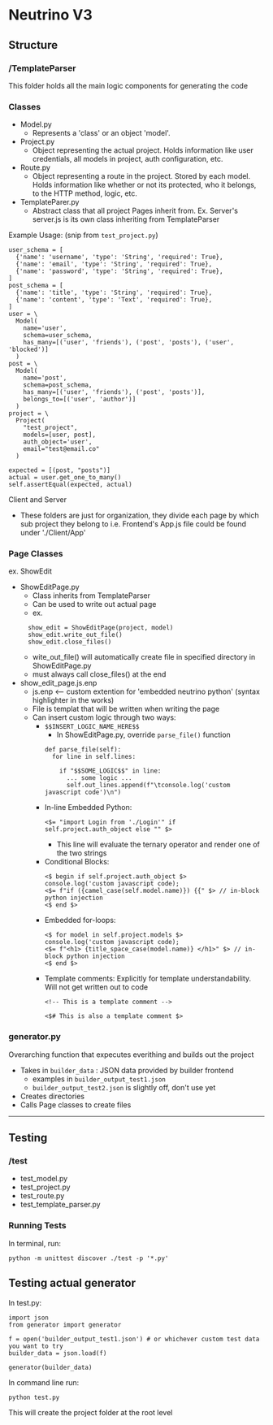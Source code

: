 # Neutrino V3

## Structure

### /TemplateParser
This folder holds all the main logic components for generating the code

### Classes
- Model.py
    - Represents a 'class' or an object 'model'. 
- Project.py
    - Object representing the actual project. Holds information like user credentials, all models in project,
    auth configuration, etc.
- Route.py
    - Object representing a route in the project. Stored by each model. Holds information like whether or not its 
    protected, who it belongs, to the HTTP method, logic, etc. 
- TemplateParer.py
    - Abstract class that all project Pages inherit from.
    Ex. Server's server.js is its own class inheriting from TemplateParser

Example Usage: (snip from `test_project.py`)
```
user_schema = [
  {'name': 'username', 'type': 'String', 'required': True},
  {'name': 'email', 'type': 'String', 'required': True},
  {'name': 'password', 'type': 'String', 'required': True},
]
post_schema = [
  {'name': 'title', 'type': 'String', 'required': True},
  {'name': 'content', 'type': 'Text', 'required': True},
]
user = \
  Model(
    name='user', 
    schema=user_schema, 
    has_many=[('user', 'friends'), ('post', 'posts'), ('user', 'blocked')]
  )
post = \
  Model(
    name='post', 
    schema=post_schema, 
    has_many=[('user', 'friends'), ('post', 'posts')],
    belongs_to=[('user', 'author')]
  )
project = \
  Project(
    "test_project",
    models=[user, post],
    auth_object='user',
    email="test@email.co"
  )

expected = [(post, "posts")]
actual = user.get_one_to_many()
self.assertEqual(expected, actual)
```

Client and Server
- These folders are just for organization, they divide each page by which sub project they belong to
  i.e. Frontend's App.js file could be found under './Client/App'

### Page Classes
ex. ShowEdit
- ShowEditPage.py
  - Class inherits from TemplateParser
  - Can be used to write out actual page
  - ex.
  ```
    show_edit = ShowEditPage(project, model)
    show_edit.write_out_file()
    show_edit.close_files()
  ```
  - wite_out_file() will automatically create file in specified directory in ShowEditPage.py
  - must always call close_files() at the end
- show_edit_page.js.enp
  - js.enp <-- custom extention for 'embedded neutrino python' (syntax highlighter in the works)
  - File is templat that will be written when writing the page
  - Can insert custom logic through two ways:
    - `$$INSERT_LOGIC_NAME_HERE$$`
      - In ShowEditPage.py, override `parse_file()` function
      ```
      def parse_file(self):
        for line in self.lines:

          if "$$SOME_LOGIC$$" in line:
            ... some logic ...
            self.out_lines.append(f"\tconsole.log('custom javascript code')\n")
      ```
    - In-line Embedded Python:
      ```
      <$= "import Login from './Login'" if self.project.auth_object else "" $>
      ```
        - This line will evaluate the ternary operator and render one of the two strings
    - Conditional Blocks:
      ```
      <$ begin if self.project.auth_object $>
      console.log('custom javascript code);
      <$= f"if ({camel_case(self.model.name)}) {{" $> // in-block python injection
      <$ end $>
      ```
    - Embedded for-loops:
      ```
      <$ for model in self.project.models $>
      console.log('custom javascript code);
      <$= f"<h1> {title_space_case(model.name)} </h1>" $> // in-block python injection
      <$ end $>
      ```
    - Template comments:
      Explicitly for template understandability. Will not get written out to code
      ```
      <!-- This is a template comment -->

      <$# This is also a template comment $>
      ```

### generator.py
Overarching function that expecutes everithing and builds out the project
- Takes in `builder_data` : JSON data provided by builder frontend
  - examples in `builder_output_test1.json`
  - `builder_output_test2.json` is slightly off, don't use yet
- Creates directories
- Calls Page classes to create files

---

## Testing
### /test
- test_model.py
- test_project.py
- test_route.py
- test_template_parser.py

### Running Tests
In terminal, run: 
```
python -m unittest discover ./test -p '*.py'
```

## Testing actual generator
In test.py:
```
import json
from generator import generator

f = open('builder_output_test1.json') # or whichever custom test data you want to try 
builder_data = json.load(f)

generator(builder_data)
```

In command line run:
```
python test.py
```
This will create the project folder at the root level 
